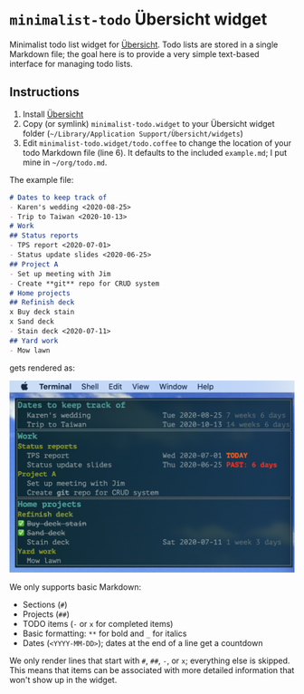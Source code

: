 # `minimalist-todo` Übersicht widget
Minimalist todo list widget for [Übersicht](http://tracesof.net/uebersicht/). Todo lists are stored in a single Markdown file; the goal here is to provide a very simple text-based interface for managing todo lists.

## Instructions
1. Install [Übersicht](http://tracesof.net/uebersicht/)
1. Copy (or symlink) `minimalist-todo.widget` to your Übersicht widget folder (`~/Library/Application Support/Übersicht/widgets`)
2. Edit `minimalist-todo.widget/todo.coffee` to change the location of your todo Markdown file (line 6). It defaults to the included `example.md`; I put mine in `~/org/todo.md`.

The example file:
```markdown
# Dates to keep track of
- Karen's wedding <2020-08-25>
- Trip to Taiwan <2020-10-13>
# Work
## Status reports
- TPS report <2020-07-01>
- Status update slides <2020-06-25>
## Project A
- Set up meeting with Jim
- Create **git** repo for CRUD system
# Home projects
## Refinish deck
x Buy deck stain
x Sand deck
- Stain deck <2020-07-11>
## Yard work
- Mow lawn
```
gets rendered as:

![Screenshot of widget](https://raw.githubusercontent.com/jarredbarber/minimalist-todo/master/example.png)

We only supports basic Markdown:
* Sections (`#`)
* Projects (`##`)
* TODO items (`-` or `x` for completed items)
* Basic formatting: `**` for bold and `_` for italics
* Dates (`<YYYY-MM-DD>`); dates at the end of a line get a countdown

We only render lines that start with `#`, `##`, `-`, or `x`; everything else is skipped. This means that items can be associated with more detailed information that won't show up in the widget.
